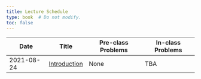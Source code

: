 ```yaml
---
title: Lecture Schedule
type: book  # Do not modify.
toc: false
---
```


| Date       | Title                        | Pre-class Problems | In-class Problems |
|------------|------------------------------|--------------------|-------------------|
| 2021-08-24 | [Introduction](introduction) | None               | TBA               |

